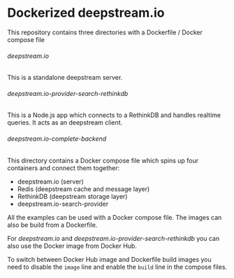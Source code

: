 # Dockerized deepstream.io

This repository contains three directories with a Dockerfile / Docker compose file

###### deepstream.io

This is a standalone deepstream server.

###### deepstream.io-provider-search-rethinkdb

This is a Node.js app which connects to a RethinkDB and handles
realtime queries. It acts as an deepstream client.

###### deepstream.io-complete-backend

This directory contains a Docker compose file which spins up four containers
and connect them together:

* deepstream.io (server)
* Redis (deepstream cache and message layer)
* RethinkDB (deepstream storage layer)
* deepstream.io-search-provider

All the examples can be used with a Docker compose file.
The images can also be build from a Dockerfile.

For _deepstream.io_ and _deepstream.io-provider-search-rethinkdb_ you can also
use the Docker image from Docker Hub.

To switch between Docker Hub image and Dockerfile build images you need to
disable the `image` line and enable the `build` line in the compose files.
